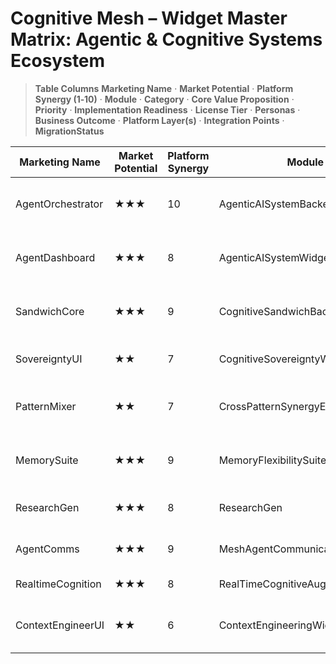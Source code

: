 # Cognitive Mesh – Widget Master Matrix: Agentic & Cognitive Systems Ecosystem

> **Table Columns**
> **Marketing Name** · **Market Potential** · **Platform Synergy (1‑10)** · **Module** · **Category** · **Core Value Proposition** · **Priority** · **Implementation Readiness** · **License Tier** · **Personas** · **Business Outcome** · **Platform Layer(s)** · **Integration Points** · **MigrationStatus**

| Marketing Name    | Market Potential | Platform Synergy | Module                          | Category             | Core Value Proposition                    | Priority | Readiness      | License Tier | Personas             | Business Outcome              | Platform Layer(s)         | Integration Points          | MigrationStatus |
| ----------------- | ---------------- | ---------------- | ------------------------------- | -------------------- | ----------------------------------------- | -------- | -------------- | ------------ | -------------------- | ----------------------------- | ------------------------- | --------------------------- | -------------- |
| AgentOrchestrator | ★★★              | 10               | AgenticAISystemBackend          | Agent Registry       | Agent registry & lifecycle orchestration  | **P1**   | 🟡 In Progress | Enterprise   | Platform Eng, Admin  | Enables multi‑agent workflows | Foundation · Agency       | Agent Bus · RBAC            |                |
| AgentDashboard    | ★★★              | 8                | AgenticAISystemWidget           | Orchestrators        | UI for managing & monitoring agents       | **P1**   | 🟤 Planned     | Enterprise   | Admin, Ops           | Operational trust & overrides | BusinessApps              | AgenticBackend · Widget Bus |                |
| SandwichCore      | ★★★              | 9                | CognitiveSandwichBackend        | HITL Workflows       | Phase‑based human‑AI collaboration engine | **P1**   | 🟤 Planned     | Enterprise   | Product Owner        | Auditable HITL checkpoints    | Reasoning · Metacognitive | AgenticBackend              |                |
| SovereigntyUI     | ★★               | 7                | CognitiveSovereigntyWidget      | Sovereignty Controls | User agency & authorship UI               | **P1**   | 🟤 Planned     | Enterprise   | End User, Compliance | Builds trust                  | BusinessApps              | SandwichBackend             |                |
| PatternMixer      | ★★               | 7                | CrossPatternSynergyEngine       | Developer Tools      | Dynamically blend reasoning patterns      | **P2**   | 🟤 Planned     | Enterprise   | Staff ML, Meta‑Ops   | +15 % success                 | Metacognitive · Reasoning | CLE · MOTB                  |                |
| MemorySuite       | ★★★              | 9                | MemoryFlexibilitySuite          | Developer Tools      | Bounded memory management & recall        | **P0**   | 🟤 Planned     | Enterprise   | Dev Tools, Agents    | Safe long‑term memory         | Foundation · Agency       | LocalStore · Audit Bus      |                |
| ResearchGen       | ★★★              | 8                | ResearchGen                     | Agent Registry       | Multi‑agent research orchestration        | **P0**   | ✅ Complete     | Enterprise   | Researcher           | Faster reports                | Agency · Metacognitive    | Agent Registry              |                |
| AgentComms        | ★★★              | 9                | MeshAgentCommunicationProtocols | Integration & API    | Standardised inter‑agent comms            | **P1**   | 🟤 Planned     | Enterprise   | Dev Tools, Platform  | Seamless plug‑and‑play agents | Foundation · Agency       | Agent Bus                   |                |
| RealtimeCognition | ★★★              | 8                | RealTimeCognitiveAugmentation   | HITL Workflows       | Real‑time AI assistance                   | **P2**   | 🟤 Planned     | Enterprise   | Knowledge Worker     | +20 % task throughput         | Reasoning · UI            | LLM API                     |                |
| ContextEngineerUI | ★★               | 6                | ContextEngineeringWidget        | Developer Tools      | UI for managing AI context frames         | **P2**   | 🟤 Planned     | Enterprise   | Prompt Eng, Analyst  | Reduces hallucinations        | BusinessApps              | ContextEngineAPI            |                | 